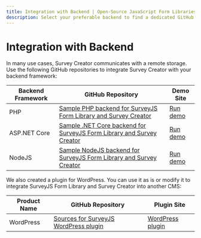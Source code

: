 ```yaml
---
title: Integration with Backend | Open-Source JavaScript Form Libraries
description: Select your preferable backend to find a dedicated GitHub repositories for Survey Creator integration. Free full-scale demos for most popular backend frameworks, including PHP, ASP.NET Core, and NodeJS. Plus, discover our WordPress plugin for seamless integration with your CMS.
---
```


# Integration with Backend

In many use cases, Survey Creator communicates with a remote storage. Use the following GitHub repositories to integrate Survey Creator with your backend framework:

| Backend Framework | GitHub Repository                                                                                                        | Demo Site                                                   |
| ----------------- | ------------------------------------------------------------------------------------------------------------------------ | ----------------------------------------------------------- |
| PHP               | [Sample PHP backend for SurveyJS Form Library and Survey Creator](https://github.com/surveyjs/surveyjs-php)              | [Run demo](https://surveyjs-php.azurewebsites.net/)         |
| ASP.NET Core      | [Sample .NET Core backend for SurveyJS Form Library and Survey Creator](https://github.com/surveyjs/surveyjs-aspnet-mvc) | [Run demo](https://surveyjs-aspnet-core.azurewebsites.net/) |
| NodeJS            | [Sample NodeJS backend for SurveyJS Form Library and Survey Creator](https://github.com/surveyjs/surveyjs-nodejs)        | [Run demo](https://surveyjs-nodejs.azurewebsites.net/)      |

We also created a plugin for WordPress. You can use it as is or modify it to integrate SurveyJS Form Library and Survey Creator into another CMS:

| Product Name | GitHub Repository                                                                       | Plugin Site                                                 |
| ------------ | --------------------------------------------------------------------------------------- | ----------------------------------------------------------- |
| WordPress    | [Sources for SurveyJS WordPress plugin](https://github.com/surveyjs/surveyjs-wordpress) | [WordPress plugin](https://wordpress.org/plugins/surveyjs/) |